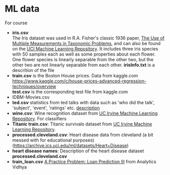# ML data
For course
* **iris.csv**  
  The Iris dataset was used in R.A. Fisher's classic 1936 paper, [The Use of Multiple Measurements in Taxonomic Problems](http://rcs.chemometrics.ru/Tutorials/classification/Fisher.pdf), and can also be found on the [UCI Machine Learning Repository](http://archive.ics.uci.edu/ml/).
  It includes three iris species with 50 samples each as well as some properties about each flower. One flower species is linearly separable from the other two, but the other two are not linearly separable from each other.
  **irisInfo.txt** is a descrition of the file
* **train.csv** is the Boston House prices. Data from kaggle.com  
https://www.kaggle.com/c/house-prices-advanced-regression-techniques/overview  
**test.csv** is the corresponding test file from kaggle.com
* IDBM-Movies.csv
* **ted.csv** statistics from ted talks with data such as 'who did the talk', 'subject', 'event', 'ratings' etc.  [description](https://www.kaggle.com/rounakbanik/ted-talks)
* **wine.csv**:  Wine recognition dataset from [UC Irvine Machine Learning Repository](https://archive.ics.uci.edu/ml/datasets/Wine). For classifiers
* **Titanic train.csv**:  Titanic survivals dataset from [UC Irvine Machine Learning Repository](https://archive.ics.uci.edu/ml/datasets/Wine).
* **processed.cleveland.csv**: Heart disease data from cleveland (a bit messed with for educational purposes)   (https://archive.ics.uci.edu/ml/datasets/Heart+Disease)
* **heart disease names**: Description of the heart disease dataset **processed.cleveland.csv** 
* **train_loan.csv** [A Practice Problem: Loan Prediction III](https://datahack.analyticsvidhya.com/contest/practice-problem-loan-prediction-iii/) from Analytics Vidhya
